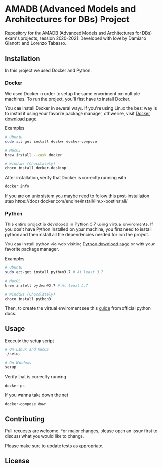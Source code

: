 # AMADB (Advanced Models and Architectures for DBs) Project

Repository for the AMADB (Advanced Models and Architectures for DBs) exam's projects, session 2020-2021. Developed with love by Damiano Gianotti and Lorenzo Tabasso.

## Installation

In this project we used Docker and Python.

### Docker

We used Docker in order to setup the same envoriment om nultiple machines. To run the project, you'll first have to install Docker.

You can install Docker in several ways. If you're using Linux the best way is to install it using your favorite package manager, othwerise, visit [Docker download page](https://www.docker.com/products/docker-desktop).

Examples
```bash
# Ubuntu
sudo apt-get install docker docker-compose
```

```bash
# MacOS
brew install --cask docker
```


```powershell
# Windows (Chocolately)
choco install docker-desktop
```

After installation, verify that Docker is correclty running with

```bash
docker info
```

If you are on unix sistem you maybe need to follow this post-installation step
https://docs.docker.com/engine/install/linux-postinstall/

### Python

This entire project is developed in Python 3.7 using virtual enviroments. If you don't have Python installed on ypur machine, you first need to install python and then install all the dependencies needed for run the project.

You can install python via web visiting [Python download page](https://www.python.org/downloads/) or with your favorite package manager.

Examples
```bash
# Ubuntu
sudo apt-get install python3.7 # At least 3.7
```

```bash
# MacOS
brew install python@3.7 # At least 3.7
```


```powershell
# Windows (Chocolately)
choco install python3
```

Then, to create the virtual enviroment see this [guide](https://docs.python.org/3/library/venv.html) from official python docs.

## Usage

Execute the setup script

```bash
# On Linux and MacOS
./setup
```

```powershell
# On Windows
setup
```

Verify that is correclty running
```bash
docker ps
```

If you wanna take down the net
```bash
docker-compose down
```

## Contributing
Pull requests are welcome. For major changes, please open an issue first to discuss what you would like to change.

Please make sure to update tests as appropriate.

## License
